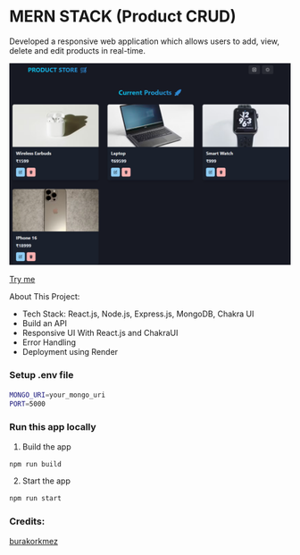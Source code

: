 # MERN STACK (Product CRUD)

Developed a responsive web application which allows users to add, view, delete and edit products in real-time.

![image_alt](https://github.com/p-sher4win/mern-stack-proj/blob/832e491c5b0d2685669492480bbff5b204006a6d/frontend/public/mern-stack-proj.png)

[Try me](https://mern-stack-proj-3o5g.onrender.com)

About This Project:
- Tech Stack: React.js, Node.js, Express.js, MongoDB, Chakra UI
- Build an API
- Responsive UI With React.js and ChakraUI
- Error Handling
- Deployment using Render

### Setup .env file
```bash
MONGO_URI=your_mongo_uri
PORT=5000
```

### Run this app locally
1. Build the app
```bash
npm run build
```
2. Start the app
```bash
npm run start
```

### Credits:

[burakorkmez](https://github.com/burakorkmez/mern-crash-course)
